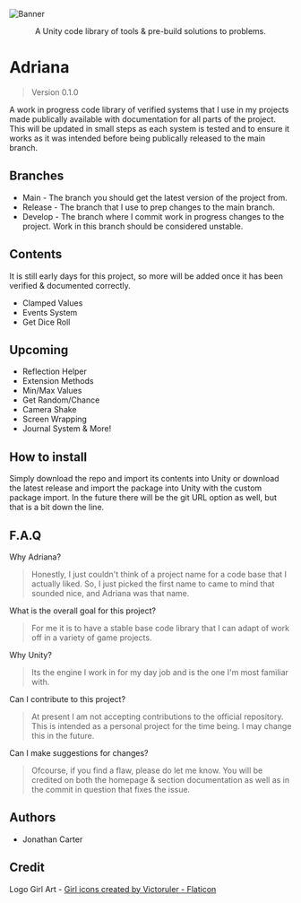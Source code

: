 ![Banner](https://user-images.githubusercontent.com/33253710/157114720-3c67f70b-7e66-4764-83ee-6256b21c2bcb.jpg)

<p align="center">A Unity code library of tools & pre-build solutions to problems. </p>

# Adriana
> Version 0.1.0

A work in progress code library of verified systems that I use in my projects made publically available with documentation for all parts of the project. This will be updated in small steps as each system is tested and to ensure it works as it was intended before being publically released to the main branch. 

## Branches
- Main - The branch you should get the latest version of the project from.
- Release - The branch that I use to prep changes to the main branch.
- Develop - The branch where I commit work in progress changes to the project. Work in this branch should be considered unstable.

## Contents
It is still early days for this project, so more will be added once it has been verified & documented correctly. 
- Clamped Values
- Events System
- Get Dice Roll

## Upcoming
- Reflection Helper
- Extension Methods
- Min/Max Values
- Get Random/Chance
- Camera Shake
- Screen Wrapping
- Journal System
& More!

## How to install
Simply download the repo and import its contents into Unity or download the latest release and import the package into Unity with the custom package import. In the future there will be the git URL option as well, but that is a bit down the line. 

## F.A.Q
Why Adriana?
> Honestly, I just couldn't think of a project name for a code base that I actually liked. So, I just picked the first name to came to mind that sounded nice, and Adriana was that name. 

What is the overall goal for this project?
> For me it is to have a stable base code library that I can adapt of work off in a variety of game projects. 

Why Unity?
> Its the engine I work in for my day job and is the one I'm most familiar with. 

Can I contribute to this project?
> At present I am not accepting contributions to the official repository. This is intended as a personal project for the time being. I may change this in the future. 

Can I make suggestions for changes?
> Ofcourse, if you find a flaw, please do let me know. You will be credited on both the homepage & section documentation as well as in the commit in question that fixes the issue. 

## Authors
- Jonathan Carter


## Credit
Logo Girl Art - <a href="https://www.flaticon.com/free-icons/girl" title="girl icons">Girl icons created by Victoruler - Flaticon</a>
